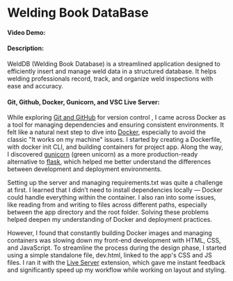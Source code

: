 # Welding Book DataBase

#### Video Demo: <URL HERE>

#### Description:

WeldDB (Welding Book Database) is a streamlined application designed to efficiently insert and manage weld data in a structured database. It helps welding professionals record, track, and organize weld inspections with ease and accuracy.

#### Git, Github, Docker, Gunicorn, and VSC Live Server:

While exploring [Git and GitHub](https://youtu.be/NcoBAfJ6l2Q) for version control , I came across Docker as a tool for managing dependencies and ensuring consistent environments. It felt like a natural next step to dive into [Docker](https://youtu.be/pg19Z8LL06w), especially to avoid the classic "It works on my machine" issues. I started by creating a Dockerfile, with docker init CLI, and building containers for project app. Along the way, I discovered [gunicorn](https://gunicorn.org/) (green unicorn) as a more production-ready alternative to [flask](https://flask.palletsprojects.com/en/stable/), which helped me better understand the differences between development and deployment environments.

Setting up the server and managing requirements.txt was quite a challenge at first. I learned that I didn’t need to install dependencies locally — Docker could handle everything within the container. I also ran into some issues, like reading from and writing to files across different paths, especially between the app directory and the root folder. Solving these problems helped deepen my understanding of Docker and deployment practices.

However, I found that constantly building Docker images and managing containers was slowing down my front-end development with HTML, CSS, and JavaScript. To streamline the process during the design phase, I started using a simple standalone file, dev.html, linked to the app's CSS and JS files. I ran it with the [Live Server](https://youtu.be/vQd_fxzCIs0?t=2151) extension, which gave me instant feedback and significantly speed up my workflow while working on layout and styling.
